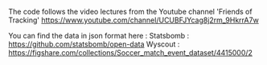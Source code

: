 The code follows the video lectures from the Youtube channel 'Friends of Tracking'
https://www.youtube.com/channel/UCUBFJYcag8j2rm_9HkrrA7w

You can find the data in json format here :
Statsbomb : https://github.com/statsbomb/open-data
Wyscout : https://figshare.com/collections/Soccer_match_event_dataset/4415000/2




